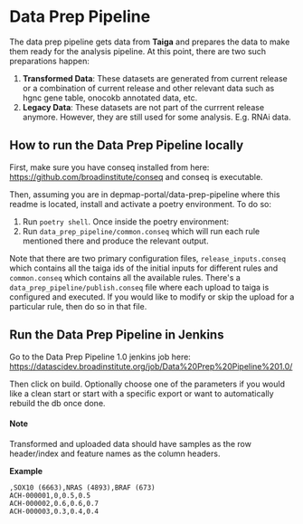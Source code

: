 # Data Prep Pipeline

The data prep pipeline gets data from **Taiga** and prepares the data to make them ready for the analysis pipeline. At this point, there are two such preparations happen:

1. **Transformed Data**: These datasets are generated from current release or a combination of current release and other relevant data such as hgnc gene table, onocokb annotated data, etc.
2. **Legacy Data**: These datasets are not part of the currrent release anymore. However, they are still used for some analysis. E.g. RNAi data.

## How to run the Data Prep Pipeline locally

First, make sure you have conseq installed from here: https://github.com/broadinstitute/conseq and conseq is executable.

Then, assuming you are in depmap-portal/data-prep-pipeline where this readme is located, install and activate a poetry environment. To do so:

1. Run `poetry shell`. Once inside the poetry environment:
2. Run `data_prep_pipeline/common.conseq` which will run each rule mentioned there and produce the relevant output.

Note that there are two primary configuration files, `release_inputs.conseq` which contains all the taiga ids of the initial inputs for different rules and `common.conseq` which contains all the available rules. There's a `data_prep_pipeline/publish.conseq` file where each upload to taiga is configured and executed. If you would like to modify or skip the upload for a particular rule, then do so in that file.

## Run the Data Prep Pipeline in Jenkins

Go to the Data Prep Pipeline 1.0 jenkins job here: https://datascidev.broadinstitute.org/job/Data%20Prep%20Pipeline%201.0/

Then click on build. Optionally choose one of the parameters if you would like a clean start or start with a specific export or want to automatically rebuild the db once done.

#### Note

Transformed and uploaded data should have samples as the row header/index and feature names as the column headers.

**Example**

```
,SOX10 (6663),NRAS (4893),BRAF (673)
ACH-000001,0,0.5,0.5
ACH-000002,0.6,0.6,0.7
ACH-000003,0.3,0.4,0.4
```
